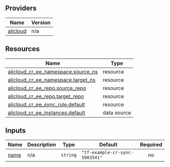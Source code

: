 <!-- BEGIN_TF_DOCS -->
## Providers

| Name | Version |
|------|---------|
| <a name="provider_alicloud"></a> [alicloud](#provider\_alicloud) | n/a |

## Resources

| Name | Type |
|------|------|
| [alicloud_cr_ee_namespace.source_ns](https://registry.terraform.io/providers/hashicorp/alicloud/latest/docs/resources/cr_ee_namespace) | resource |
| [alicloud_cr_ee_namespace.target_ns](https://registry.terraform.io/providers/hashicorp/alicloud/latest/docs/resources/cr_ee_namespace) | resource |
| [alicloud_cr_ee_repo.source_repo](https://registry.terraform.io/providers/hashicorp/alicloud/latest/docs/resources/cr_ee_repo) | resource |
| [alicloud_cr_ee_repo.target_repo](https://registry.terraform.io/providers/hashicorp/alicloud/latest/docs/resources/cr_ee_repo) | resource |
| [alicloud_cr_ee_sync_rule.default](https://registry.terraform.io/providers/hashicorp/alicloud/latest/docs/resources/cr_ee_sync_rule) | resource |
| [alicloud_cr_ee_instances.default](https://registry.terraform.io/providers/hashicorp/alicloud/latest/docs/data-sources/cr_ee_instances) | data source |

## Inputs

| Name | Description | Type | Default | Required |
|------|-------------|------|---------|:--------:|
| <a name="input_name"></a> [name](#input\_name) | n/a | `string` | `"tf-example-cr-sync-5903541"` | no |
<!-- END_TF_DOCS -->    